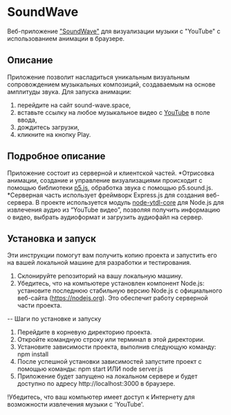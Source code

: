 # SoundWave

Веб-приложение ["SoundWave"](https://sound-wave.space) для визуализации музыки с "YouTube" с использованием анимации в браузере.

## Описание

Приложение позволит насладиться уникальным визуальным сопровождением музыкальных композиций, создаваемым на основе амплитуды звука.
Для запуска анимации:
1) перейдите на сайт sound-wave.space, 
2) вставьте ссылку на любое музыкальное видео с [YouTube](https://www.youtube.com/) в поле ввода, 
3) дождитесь загрузки, 
4) кликните на кнопку Play.

## Подробное описание

Приложение состоит из серверной и клиентской частей. 
  *Отрисовка анимации, создание и управление визуализациями происходит с помощью библиотеки [p5.js](https://p5js.org/), обработка звука с помощью p5.sound.js.
  *Серверная часть использует фреймворк Express.js для создания веб-сервера. В проекте используется модуль [node-ytdl-core](https://www.npmjs.com/package/ytdl-core) для Node.js для извлечения аудио из “YouTube видео”, позволяя получить информацию о видео, выбрать аудиоформат и загрузить аудиофайл на сервер.

## Установка и запуск

Эти инструкции помогут вам получить копию проекта и запустить его на вашей локальной машине для разработки и тестирования.  

1. Склонируйте репозиторий на вашу локальную машину.
2. Убедитесь, что на компьютере установлен компонент Node.js: установите последнюю стабильную версию Node.js с официального веб-сайта (https://nodejs.org). Это обеспечит работу серверной части проекта.

--  Шаги по установке и запуску

   1. Перейдите в корневую директорию проекта.
   2. Откройте командную строку или терминал в этой директории.
   3. Установите зависимости проекта, выполнив следующую команду: npm install
   4. После успешной установки зависимостей запустите проект с помощью команды: npm start ИЛИ node server.js
   6. Приложение будет запущено на локальном сервере и будет доступно по адресу http://localhost:3000 в браузере.

!Убедитесь, что ваш компьютер имеет доступ к Интернету для возможности извлечения музыки с 'YouTube'.

